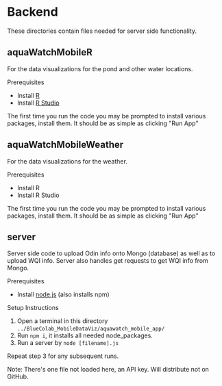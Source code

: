 # Backend 

These directories contain files needed for server side functionality. 

## aquaWatchMobileR
For the data visualizations for the pond and other water locations.

Prerequisites
 - Install [R](https://cran.rstudio.com/)
 - Install [R Studio](https://posit.co/download/rstudio-desktop/)

The first time you run the code you may be prompted to install various packages, install them. It should be as simple as clicking "Run App"

## aquaWatchMobileWeather
For the data visualizations for the weather.

Prerequisites
 - Install R
 - Install R Studio

The first time you run the code you may be prompted to install various packages, install them. It should be as simple as clicking "Run App"

## server
Server side code to upload Odin info onto Mongo (database) as well as to upload WQI info. Server also handles get requests to get WQI info from Mongo. 

Prerequisites
 - Install [node.js](https://nodejs.org/en) (also installs npm)

Setup Instructions
1. Open a terminal in this directory ``../BlueColab_MobileDataViz/aquawatch_mobile_app/``
2. Run ``npm i``, it installs all needed node_packages.
3. Run a server by ``node [filename].js``

Repeat step 3 for any subsequent runs.

Note: There's one file not loaded here, an API key. Will distribute not on GitHub.